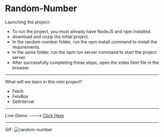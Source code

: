 # Random-Number

Launching the project:
* To run the project, you must already have NodeJS and npm installed.
* download and unzip the initial project.
* In the random-number folder, run the npm install command to install the requirements.
* In the same folder, run the npm run server command to start the project server.
* After successfully completing these steps, open the index.html file in the browser.

---------------------------------------------------------------------------------------------------------------------

What will we learn in this mini project?
* Fetch
* FelxBox
* SetInterval

---------------------------------------------------------------------------------------------------------------------

Live-Demo ----> [Click Here](https://mohammadrezaei5.github.io/Random-Number/)

---------------------------------------------------------------------------------------------------------------------

GIF:
![random-number](https://github.com/MohammadRezaei5/Random-Number/assets/92850417/ce012a25-35a4-4524-8c04-35a1a9e8c692)
